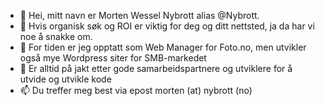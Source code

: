 - 👋 Hei, mitt navn er Morten Wessel Nybrott alias @Nybrott. 
- 👀 Hvis organisk søk og ROI er viktig for deg og ditt nettsted, ja da har vi noe å snakke om.
- 🌱 For tiden er jeg opptatt som Web Manager for Foto.no, men utvikler også mye Wordpress siter for SMB-markedet
- 💞️ Er alltid på jakt etter gode samarbeidspartnere og utviklere for å utvide og utvikle kode
- 📫 Du treffer meg best via epost morten (at) nybrott (no)

